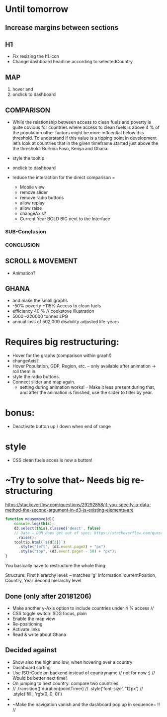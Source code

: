 # Until tomorrow

## Increase margins between sections

## H1
- Fix resizing the h1.icon
- Change dashboard headline according to selectedCountry

## MAP 
1. hover and 
2. onclick to dashboard 

## COMPARISON

-   While the relationship between access to clean fuels and poverty is quite obvious for countries where access to clean fuels is above 4 % of the population other factors might be more influential below this threshold. To understand if this value is a tipping point in development let’s look at countries that in the given timeframe started just above the the threshold: Burkina Faso, Kenya and Ghana.

- style the tooltip
- onclick to dashboard
- reduce the interaction for the direct comparison =
    - Mobile view
    - remove slider
    - remove radio buttons
    - allow replay
    - allow raise
    - changeAxis?
    - Current Year BOLD BIG next to the Interface

### SUB-Conclusion

### CONCLUSION

## SCROLL & MOVEMENT
- Animation?

## GHANA
-  and make the small graphs
  - -50% poverty +115% Access to clean fuels
  - efficiency 40 % // cookstove illustration
  - 5000 –220000 tonnes LPG
  - annual loss of 502,000 disability adjusted life-years


# Requires big restructuring: 
- Hover for the graphs (comparison within graph!)
- changeAxis?
- Hover Population, GDP, Region, etc. – only available after animation -> roll them in
- style the radio buttons. 
- Connect slider and map again.
  - setting during animation works! – Make it less present during that, and after the animation is finished, use the slider to filter by year. 

# bonus: 
- Deactivate button up / down when end of range

# style 
- CSS clean fuels acces is now a button!


# ~Try to solve that~ Needs big re-structuring

https://stackoverflow.com/questions/29292858/if-you-specify-a-data-method-the-second-argument-in-d3-js-existing-elements-are

``` javascript
function mousemove(d){
    console.log(this);
    d3.select(this).classed('deact', false)
    // Data – DOM does get out of sync. https://stackoverflow.com/questions/14167863/how-can-i-bring-a-circle-to-the-front-with-d3
     .raise();
    tooltip.html(`${d[3]}`)
      .style("left", (d3.event.pageX) + "px")
      .style("top", (d3.event.pageY - 50) + "px");
}
``` 

You basically have to restructure the whole thing: 

Structure: 
First hierarchy level: – matches 'g'
Information: currentPosition, Country, Year
Second hierarchy level


## Done (only after 20181206)
- Make another y-Axis option to include countries under 4 % access //
- CSS toggle switch: SDG focus, plain
- Enable the map view
- Re-positioning
- Activate links
- Read & write about Ghana

## Decided against
- Show also the high and low, when hovering over a country
- Dashboard sorting 
- Use ISO-Code on backend instead of countryname // not for now :) // Would be better next time!
- On jumping to next country: compare two countries
- // .transition().duration(pointTimer)
  // .style('font-size', '12px')
  // .style('fill', 'rgb(0, 0, 0)')
- <!-- <div>2000</div><div>2016</div> -->
- ~Make the navigation vanish and the dashboard pop up in sequence~ !! //